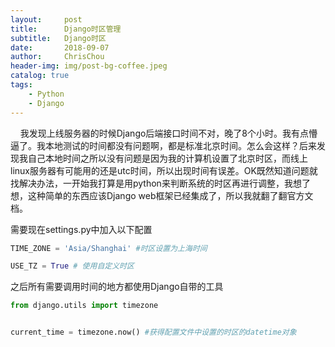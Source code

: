 ```yaml
---
layout:     post
title:      Django时区管理
subtitle:   Django时区
date:       2018-09-07
author:     ChrisChou
header-img: img/post-bg-coffee.jpeg
catalog: true
tags:
    - Python
    - Django
---
```


    我发现上线服务器的时候Django后端接口时间不对，晚了8个小时。我有点懵逼了。我本地测试的时间都没有问题啊，都是标准北京时间。怎么会这样？后来发现我自己本地时间之所以没有问题是因为我的计算机设置了北京时区，而线上linux服务器有可能用的还是utc时间，所以出现时间有误差。OK既然知道问题就找解决办法，一开始我打算是用python来判断系统的时区再进行调整，我想了想，这种简单的东西应该Django web框架已经集成了，所以我就翻了翻官方文档。

需要现在settings.py中加入以下配置

```python
TIME_ZONE = 'Asia/Shanghai' #时区设置为上海时间

USE_TZ = True # 使用自定义时区
```

之后所有需要调用时间的地方都使用Django自带的工具

```python
from django.utils import timezone


current_time = timezone.now() #获得配置文件中设置的时区的datetime对象
```